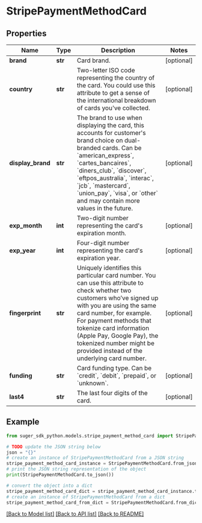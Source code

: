 # StripePaymentMethodCard


## Properties

Name | Type | Description | Notes
------------ | ------------- | ------------- | -------------
**brand** | **str** | Card brand. | [optional] 
**country** | **str** | Two-letter ISO code representing the country of the card. You could use this attribute to get a sense of the international breakdown of cards you&#39;ve collected. | [optional] 
**display_brand** | **str** | The brand to use when displaying the card, this accounts for customer&#39;s brand choice on dual-branded cards. Can be &#x60;american_express&#x60;, &#x60;cartes_bancaires&#x60;, &#x60;diners_club&#x60;, &#x60;discover&#x60;, &#x60;eftpos_australia&#x60;, &#x60;interac&#x60;, &#x60;jcb&#x60;, &#x60;mastercard&#x60;, &#x60;union_pay&#x60;, &#x60;visa&#x60;, or &#x60;other&#x60; and may contain more values in the future. | [optional] 
**exp_month** | **int** | Two-digit number representing the card&#39;s expiration month. | [optional] 
**exp_year** | **int** | Four-digit number representing the card&#39;s expiration year. | [optional] 
**fingerprint** | **str** | Uniquely identifies this particular card number. You can use this attribute to check whether two customers who’ve signed up with you are using the same card number, for example. For payment methods that tokenize card information (Apple Pay, Google Pay), the tokenized number might be provided instead of the underlying card number. | [optional] 
**funding** | **str** | Card funding type. Can be &#x60;credit&#x60;, &#x60;debit&#x60;, &#x60;prepaid&#x60;, or &#x60;unknown&#x60;. | [optional] 
**last4** | **str** | The last four digits of the card. | [optional] 

## Example

```python
from suger_sdk_python.models.stripe_payment_method_card import StripePaymentMethodCard

# TODO update the JSON string below
json = "{}"
# create an instance of StripePaymentMethodCard from a JSON string
stripe_payment_method_card_instance = StripePaymentMethodCard.from_json(json)
# print the JSON string representation of the object
print(StripePaymentMethodCard.to_json())

# convert the object into a dict
stripe_payment_method_card_dict = stripe_payment_method_card_instance.to_dict()
# create an instance of StripePaymentMethodCard from a dict
stripe_payment_method_card_from_dict = StripePaymentMethodCard.from_dict(stripe_payment_method_card_dict)
```
[[Back to Model list]](../README.md#documentation-for-models) [[Back to API list]](../README.md#documentation-for-api-endpoints) [[Back to README]](../README.md)


